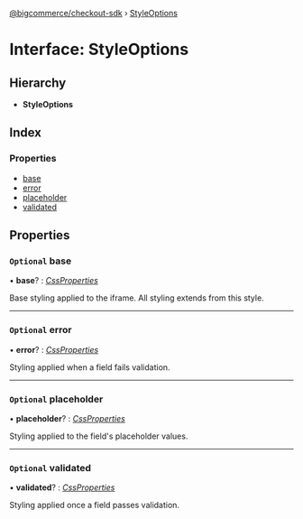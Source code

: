 [@bigcommerce/checkout-sdk](../README.md) › [StyleOptions](styleoptions.md)

# Interface: StyleOptions

## Hierarchy

* **StyleOptions**

## Index

### Properties

* [base](styleoptions.md#optional-base)
* [error](styleoptions.md#optional-error)
* [placeholder](styleoptions.md#optional-placeholder)
* [validated](styleoptions.md#optional-validated)

## Properties

### `Optional` base

• **base**? : *[CssProperties](cssproperties.md)*

Base styling applied to the iframe. All styling extends from this style.

___

### `Optional` error

• **error**? : *[CssProperties](cssproperties.md)*

Styling applied when a field fails validation.

___

### `Optional` placeholder

• **placeholder**? : *[CssProperties](cssproperties.md)*

Styling applied to the field's placeholder values.

___

### `Optional` validated

• **validated**? : *[CssProperties](cssproperties.md)*

Styling applied once a field passes validation.
